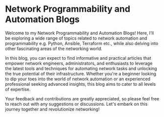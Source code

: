 # Network Programmability and Automation Blogs

Welcome to my Network Programmability and Automation Blogs! Here, I'll be exploring a wide range of topics related to network automation and programmability e.g. Python, Ansible, Terraform etc., while also delving into other fascinating areas of the networking world.

In this blog, you can expect to find informative and practical articles that empower network engineers, administrators, and enthusiasts to leverage the latest tools and techniques for automating network tasks and unlocking the true potential of their infrastructure. Whether you're a beginner looking to dip your toes into the world of network automation or an experienced professional seeking advanced insights, this blog aims to cater to all levels of expertise.

Your feedback and contributions are greatly appreciated, so please feel free to reach out with any suggestions or discussions. Let's embark on this journey together and revolutionize networking!